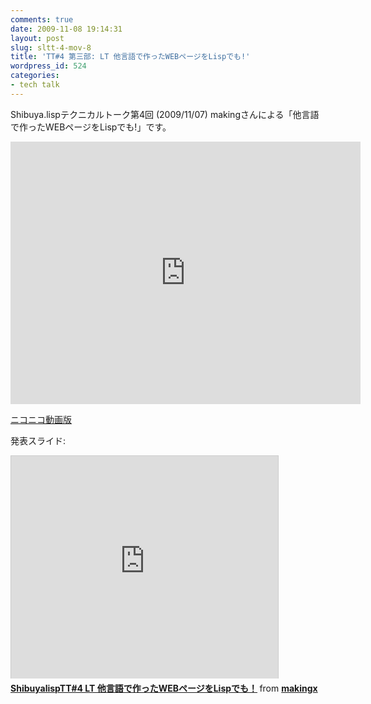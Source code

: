 ```yaml
---
comments: true
date: 2009-11-08 19:14:31
layout: post
slug: sltt-4-mov-8
title: 'TT#4 第三部: LT 他言語で作ったWEBページをLispでも!'
wordpress_id: 524
categories:
- tech talk
---
```


Shibuya.lispテクニカルトーク第4回 (2009/11/07) makingさんによる「他言語で作ったWEBページをLispでも!」です。

<iframe width="560" height="420" src="http://www.youtube.com/embed/RQM2xO-kKDw" frameborder="0" allowfullscreen="allowfullscreen"></iframe>

[ニコニコ動画版](http://www.nicovideo.jp/watch/sm8746785)


発表スライド:

<iframe src="http://www.slideshare.net/slideshow/embed_code/2511923" width="427" height="356" frameborder="0" marginwidth="0" marginheight="0" scrolling="no" style="border:1px solid #CCC;border-width:1px 1px 0;margin-bottom:5px" > </iframe> <div style="margin-bottom:5px"> <strong> <a href="http://www.slideshare.net/makingx/shibuyalisptt4-lt-weblisp" title="ShibuyalispTT#4 LT 他言語で作ったWEBページをLispでも！" target="_blank">ShibuyalispTT#4 LT 他言語で作ったWEBページをLispでも！</a> </strong> from <strong><a href="http://www.slideshare.net/makingx" target="_blank">makingx</a></strong> </div>

